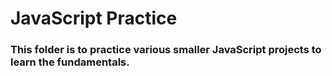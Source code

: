 # JavaScript Practice

### This folder is to practice various smaller JavaScript projects to learn the fundamentals.
